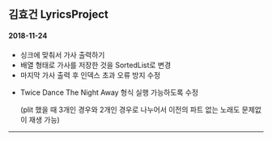 ## 김효건 LyricsProject
#### 2018-11-24
 * 싱크에 맞춰서 가사 출력하기
 * 배열 형태로 가사를 저장한 것을 SortedList로 변경
 * 마지막 가사 출력 후 인덱스 초과 오류 방지 수정
 * <p>Twice Dance The Night Away 형식 실행 가능하도록 수정</p>
   <p>(plit 했을 때 3개인 경우와 2개인 경우로 나누어서 이전의 파트 없는 노래도 문제없이 재생 가능)</p>
-------------------------------------------------------------------------------------
